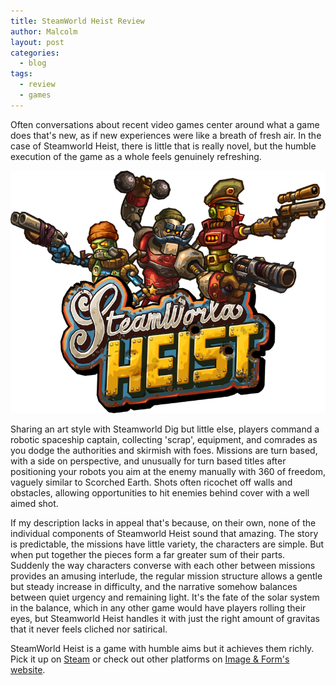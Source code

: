 ```yaml
---
title: SteamWorld Heist Review
author: Malcolm
layout: post
categories:
  - blog
tags:
  - review
  - games
---
```


Often conversations about recent video games center around what a game does that's new, as if new experiences were like a breath of fresh air. In the case of Steamworld Heist, there is little that is really novel, but the humble execution of the game as a whole feels genuinely refreshing.

![SteamWorld Heist Logo](/assets/steamworldheist.png)

Sharing an art style with Steamworld Dig but little else, players command a robotic spaceship captain, collecting 'scrap', equipment, and comrades as you dodge the authorities and skirmish with foes. Missions are turn based, with a side on perspective, and unusually for turn based titles after positioning your robots you aim at the enemy manually with 360 of freedom, vaguely similar to Scorched Earth. Shots often ricochet off walls and obstacles, allowing opportunities to hit enemies behind cover with a well aimed shot.

If my description lacks in appeal that's because, on their own, none of the individual components of Steamworld Heist sound that amazing. The story is predictable, the missions have little variety, the characters are simple. But when put together the pieces form a far greater sum of their parts. Suddenly the way characters converse with each other between missions provides an amusing interlude, the regular mission structure allows a gentle but steady increase in difficulty, and the narrative somehow balances between quiet urgency and remaining light. It's the fate of the solar system in the balance, which in any other game would have players rolling their eyes, but Steamworld Heist handles it with just the right amount of gravitas that it never feels cliched nor satirical.

SteamWorld Heist is a game with humble aims but it achieves them richly. Pick it up on [Steam](http://store.steampowered.com/app/322190/) or check out other platforms on [Image & Form's website](http://imageform.se/game/steamworld-heist/).
